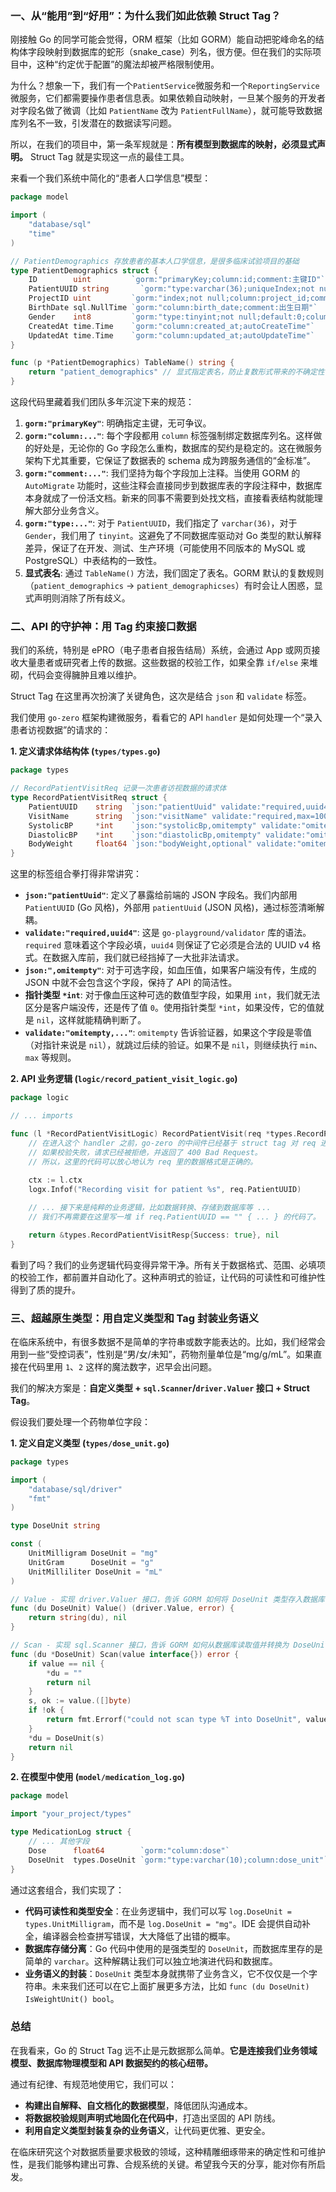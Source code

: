 ### 一、从“能用”到“好用”：为什么我们如此依赖 Struct Tag？

刚接触 Go 的同学可能会觉得，ORM 框架（比如 GORM）能自动把驼峰命名的结构体字段映射到数据库的蛇形（snake_case）列名，很方便。但在我们的实际项目中，这种“约定优于配置”的魔法却被严格限制使用。

为什么？想象一下，我们有一个`PatientService`微服务和一个`ReportingService`微服务，它们都需要操作患者信息表。如果依赖自动映射，一旦某个服务的开发者对字段名做了微调（比如 `PatientName` 改为 `PatientFullName`），就可能导致数据库列名不一致，引发潜在的数据读写问题。

所以，在我们的项目中，第一条军规就是：**所有模型到数据库的映射，必须显式声明。** Struct Tag 就是实现这一点的最佳工具。

来看一个我们系统中简化的“患者人口学信息”模型：

```go
package model

import (
	"database/sql"
	"time"
)

// PatientDemographics 存放患者的基本人口学信息，是很多临床试验项目的基础
type PatientDemographics struct {
	ID        uint         `gorm:"primaryKey;column:id;comment:主键ID"`
	PatientUUID string       `gorm:"type:varchar(36);uniqueIndex;not null;column:patient_uuid;comment:患者唯一标识符"`
	ProjectID uint         `gorm:"index;not null;column:project_id;comment:所属项目ID"`
	BirthDate sql.NullTime `gorm:"column:birth_date;comment:出生日期"`
	Gender    int8         `gorm:"type:tinyint;not null;default:0;column:gender;comment:性别 (1:男, 2:女, 0:未知)"`
	CreatedAt time.Time    `gorm:"column:created_at;autoCreateTime"`
	UpdatedAt time.Time    `gorm:"column:updated_at;autoUpdateTime"`
}

func (p *PatientDemographics) TableName() string {
	return "patient_demographics" // 显式指定表名，防止复数形式带来的不确定性
}
```

这段代码里藏着我们团队多年沉淀下来的规范：

1.  **`gorm:"primaryKey"`**: 明确指定主键，无可争议。
2.  **`gorm:"column:..."`**: 每个字段都用 `column` 标签强制绑定数据库列名。这样做的好处是，无论你的 Go 字段怎么重构，数据库的契约是稳定的。这在微服务架构下尤其重要，它保证了数据表的 schema 成为跨服务通信的“金标准”。
3.  **`gorm:"comment:..."`**: 我们坚持为每个字段加上注释。当使用 GORM 的 `AutoMigrate` 功能时，这些注释会直接同步到数据库表的字段注释中，数据库本身就成了一份活文档。新来的同事不需要到处找文档，直接看表结构就能理解大部分业务含义。
4.  **`gorm:"type:..."`**: 对于 `PatientUUID`，我们指定了 `varchar(36)`，对于 `Gender`，我们用了 `tinyint`。这避免了不同数据库驱动对 Go 类型的默认解释差异，保证了在开发、测试、生产环境（可能使用不同版本的 MySQL 或 PostgreSQL）中表结构的一致性。
5.  **显式表名**: 通过 `TableName()` 方法，我们固定了表名。GORM 默认的复数规则（`patient_demographics` -> `patient_demographicses`）有时会让人困惑，显式声明则消除了所有歧义。

### 二、API 的守护神：用 Tag 约束接口数据

我们的系统，特别是 ePRO（电子患者自报告结局）系统，会通过 App 或网页接收大量患者或研究者上传的数据。这些数据的校验工作，如果全靠 `if/else` 来堆砌，代码会变得臃肿且难以维护。

Struct Tag 在这里再次扮演了关键角色，这次是结合 `json` 和 `validate` 标签。

我们使用 `go-zero` 框架构建微服务，看看它的 API `handler` 是如何处理一个“录入患者访视数据”的请求的：

**1. 定义请求体结构体 (`types/types.go`)**

```go
package types

// RecordPatientVisitReq 记录一次患者访视数据的请求体
type RecordPatientVisitReq struct {
	PatientUUID    string  `json:"patientUuid" validate:"required,uuid4"`
	VisitName      string  `json:"visitName" validate:"required,max=100"`
	SystolicBP     *int    `json:"systolicBp,omitempty" validate:"omitempty,min=0,max=300"` // 收缩压，可选字段
	DiastolicBP    *int    `json:"diastolicBp,omitempty" validate:"omitempty,min=0,max=200"` // 舒张压，可选字段
	BodyWeight     float64 `json:"bodyWeight,optional" validate:"omitempty,gt=0"`         // 体重，可选，但如果提供了必须大于0
}
```

这里的标签组合拳打得非常讲究：

*   **`json:"patientUuid"`**: 定义了暴露给前端的 JSON 字段名。我们内部用 `PatientUUID` (Go 风格)，外部用 `patientUuid` (JSON 风格)，通过标签清晰解耦。
*   **`validate:"required,uuid4"`**: 这是 `go-playground/validator` 库的语法。`required` 意味着这个字段必填，`uuid4` 则保证了它必须是合法的 UUID v4 格式。在数据入库前，我们就已经挡掉了一大批非法请求。
*   **`json:",omitempty"`**: 对于可选字段，如血压值，如果客户端没有传，生成的 JSON 中就不会包含这个字段，保持了 API 的简洁性。
*   **指针类型 `*int`**: 对于像血压这种可选的数值型字段，如果用 `int`，我们就无法区分是客户端没传，还是传了值 `0`。使用指针类型 `*int`，如果没传，它的值就是 `nil`，这样就能精确判断了。
*   **`validate:"omitempty,..."`**: `omitempty` 告诉验证器，如果这个字段是零值（对指针来说是 `nil`），就跳过后续的验证。如果不是 `nil`，则继续执行 `min`、`max` 等规则。

**2. API 业务逻辑 (`logic/record_patient_visit_logic.go`)**

```go
package logic

// ... imports

func (l *RecordPatientVisitLogic) RecordPatientVisit(req *types.RecordPatientVisitReq) (resp *types.RecordPatientVisitResp, err error) {
	// 在进入这个 handler 之前，go-zero 的中间件已经基于 struct tag 对 req 进行了校验。
	// 如果校验失败，请求已经被拒绝，并返回了 400 Bad Request。
	// 所以，这里的代码可以放心地认为 req 里的数据格式是正确的。
	
	ctx := l.ctx
	logx.Infof("Recording visit for patient %s", req.PatientUUID)

	// ... 接下来是纯粹的业务逻辑，比如数据转换、存储到数据库等 ...
	// 我们不再需要在这里写一堆 if req.PatientUUID == "" { ... } 的代码了。

	return &types.RecordPatientVisitResp{Success: true}, nil
}
```

看到了吗？我们的业务逻辑代码变得异常干净。所有关于数据格式、范围、必填项的校验工作，都前置并自动化了。这种声明式的验证，让代码的可读性和可维护性得到了质的提升。

### 三、超越原生类型：用自定义类型和 Tag 封装业务语义

在临床系统中，有很多数据不是简单的字符串或数字能表达的。比如，我们经常会用到一些“受控词表”，性别是“男/女/未知”，药物剂量单位是“mg/g/mL”。如果直接在代码里用 `1`、`2` 这样的魔法数字，迟早会出问题。

我们的解决方案是：**自定义类型 + `sql.Scanner`/`driver.Valuer` 接口 + Struct Tag**。

假设我们要处理一个药物单位字段：

**1. 定义自定义类型 (`types/dose_unit.go`)**

```go
package types

import (
	"database/sql/driver"
	"fmt"
)

type DoseUnit string

const (
	UnitMilligram DoseUnit = "mg"
	UnitGram      DoseUnit = "g"
	UnitMilliliter DoseUnit = "mL"
)

// Value - 实现 driver.Valuer 接口，告诉 GORM 如何将 DoseUnit 类型存入数据库
func (du DoseUnit) Value() (driver.Value, error) {
	return string(du), nil
}

// Scan - 实现 sql.Scanner 接口，告诉 GORM 如何从数据库读取值并转换为 DoseUnit 类型
func (du *DoseUnit) Scan(value interface{}) error {
	if value == nil {
		*du = ""
		return nil
	}
	s, ok := value.([]byte)
	if !ok {
		return fmt.Errorf("could not scan type %T into DoseUnit", value)
	}
	*du = DoseUnit(s)
	return nil
}
```

**2. 在模型中使用 (`model/medication_log.go`)**

```go
package model

import "your_project/types"

type MedicationLog struct {
	// ... 其他字段
	Dose      float64        `gorm:"column:dose"`
	DoseUnit  types.DoseUnit `gorm:"type:varchar(10);column:dose_unit"` // 在这里使用我们的自定义类型
}
```

通过这套组合，我们实现了：

*   **代码可读性和类型安全**：在业务逻辑中，我们可以写 `log.DoseUnit = types.UnitMilligram`，而不是 `log.DoseUnit = "mg"`。IDE 会提供自动补全，编译器会检查拼写错误，大大降低了出错的概率。
*   **数据库存储分离**：Go 代码中使用的是强类型的 `DoseUnit`，而数据库里存的是简单的 `varchar`。这种解耦让我们可以独立地演进代码和数据库。
*   **业务语义的封装**：`DoseUnit` 类型本身就携带了业务含义，它不仅仅是一个字符串。未来我们还可以在它上面扩展更多方法，比如 `func (du DoseUnit) IsWeightUnit() bool`。

### 总结

在我看来，Go 的 Struct Tag 远不止是元数据那么简单。**它是连接我们业务领域模型、数据库物理模型和 API 数据契约的核心纽带。**

通过有纪律、有规范地使用它，我们可以：

*   **构建出自解释、自文档化的数据模型**，降低团队沟通成本。
*   **将数据校验规则声明式地固化在代码中**，打造出坚固的 API 防线。
*   **利用自定义类型封装复杂的业务语义**，让代码更优雅、更安全。

在临床研究这个对数据质量要求极致的领域，这种精雕细琢带来的确定性和可维护性，是我们能够构建出可靠、合规系统的关键。希望我今天的分享，能对你有所启发。